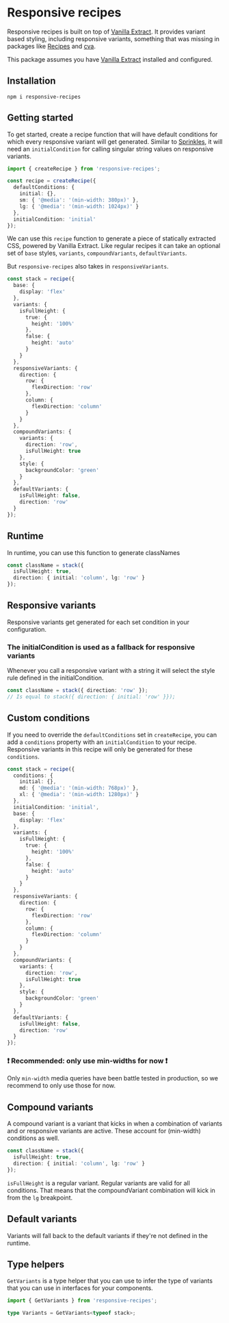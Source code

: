# Responsive recipes

Responsive recipes is built on top of [Vanilla Extract](https://vanilla-extract.style/documentation/getting-started/). It provides variant based styling, including responsive variants, something that was missing in packages like [Recipes](https://vanilla-extract.style/documentation/packages/recipes/) and [cva](https://cva.style/docs).

This package assumes you have [Vanilla Extract](https://vanilla-extract.style/documentation/getting-started/) installed and configured.

## Installation

```
npm i responsive-recipes
```

## Getting started

To get started, create a recipe function that will have default conditions for which every responsive variant will get generated. Similar to [Sprinkles](https://vanilla-extract.style/documentation/packages/sprinkles/), it will need an `initialCondition` for calling singular string values on responsive variants.

```ts
import { createRecipe } from 'responsive-recipes';

const recipe = createRecipe({
  defaultConditions: {
    initial: {},
    sm: { '@media': '(min-width: 380px)' },
    lg: { '@media': '(min-width: 1024px)' }
  },
  initialCondition: 'initial'
});
```

We can use this `recipe` function to generate a piece of statically extracted CSS, powered by Vanilla Extract. Like regular recipes it can take an optional set of `base` styles, `variants`, `compoundVariants`, `defaultVariants`.

But `responsive-recipes` also takes in `responsiveVariants`.

```ts
const stack = recipe({
  base: {
    display: 'flex'
  },
  variants: {
    isFullHeight: {
      true: {
        height: '100%'
      },
      false: {
        height: 'auto'
      }
    }
  },
  responsiveVariants: {
    direction: {
      row: {
        flexDirection: 'row'
      },
      column: {
        flexDirection: 'column'
      }
    }
  },
  compoundVariants: {
    variants: {
      direction: 'row',
      isFullHeight: true
    },
    style: {
      backgroundColor: 'green'
    }
  },
  defaultVariants: {
    isFullHeight: false,
    direction: 'row'
  }
});
```

## Runtime

In runtime, you can use this function to generate classNames

```ts
const className = stack({
  isFullHeight: true,
  direction: { initial: 'column', lg: 'row' }
});
```

## Responsive variants

Responsive variants get generated for each set condition in your configuration.

### The initialCondition is used as a fallback for responsive variants

Whenever you call a responsive variant with a string it will select the style rule defined in the initialCondition.

```ts
const className = stack({ direction: 'row' });
// Is equal to stack({ direction: { initial: 'row' }});
```

## Custom conditions

If you need to override the `defaultConditions` set in `createRecipe`, you can add a `conditions` property with an `initialCondition` to your recipe. Responsive variants in this recipe will only be generated for these `conditions`.

```ts
const stack = recipe({
  conditions: {
    initial: {},
    md: { '@media': '(min-width: 768px)' },
    xl: { '@media': '(min-width: 1280px)' }
  },
  initialCondition: 'initial',
  base: {
    display: 'flex'
  },
  variants: {
    isFullHeight: {
      true: {
        height: '100%'
      },
      false: {
        height: 'auto'
      }
    }
  },
  responsiveVariants: {
    direction: {
      row: {
        flexDirection: 'row'
      },
      column: {
        flexDirection: 'column'
      }
    }
  },
  compoundVariants: {
    variants: {
      direction: 'row',
      isFullHeight: true
    },
    style: {
      backgroundColor: 'green'
    }
  },
  defaultVariants: {
    isFullHeight: false,
    direction: 'row'
  }
});
```

### ❗️ Recommended: only use min-widths for now ❗️

Only `min-width` media queries have been battle tested in production, so we recommend to only use those for now.

## Compound variants

A compound variant is a variant that kicks in when a combination of variants and or responsive variants are active. These account for (min-width) conditions as well.

```ts
const className = stack({
  isFullHeight: true,
  direction: { initial: 'column', lg: 'row' }
});
```

`isFullHeight` is a regular variant. Regular variants are valid for all conditions. That means that the compoundVariant combination will kick in from the `lg` breakpoint.

## Default variants

Variants will fall back to the default variants if they're not defined in the runtime.

## Type helpers

`GetVariants` is a type helper that you can use to infer the type of variants that you can use in interfaces for your components.

```ts
import { GetVariants } from 'responsive-recipes';

type Variants = GetVariants<typeof stack>;
```
